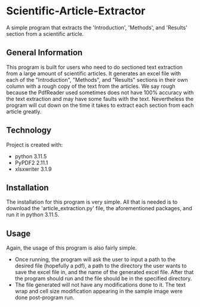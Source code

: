 # Scientific-Article-Extractor
A simple program that extracts the 'Introduction', 'Methods', and 'Results' section from a scientific article. 


## General Information
This program is built for users who need to do sectioned text extraction from a large amount of scientific articles. It generates an excel file with each of the "Introduction", "Methods", and "Results" sections in their own column with a rough copy of the text from the articles. We say rough because the PdfReader used sometimes does not have 100% accuracy with the text extraction and may have some faults with the text. Nevertheless the program will cut down on the time it takes to extract each section from each article greatly.
## Technology
Project is created with:
* python 3.11.5
* PyPDF2 2.11.1
* xlsxwriter 3.1.9
## Installation
The installation for this program is very simple. All that is needed is to download the 'article_extraction.py' file, the aforementioned packages, and run it in python 3.11.5.
## Usage
Again, the usage of this program is also fairly simple.
* Once running, the program will ask the user to input a path to the desired file (hopefully a pdf), a path to the directory the user wants to save the excel file in, and the name of the generated excel file. After that the program should run and the file should be in the specified directory.
* The file generated will not have any modifications done to it. The text wrap and cell size modification appearing in the sample image were done post-program run.

